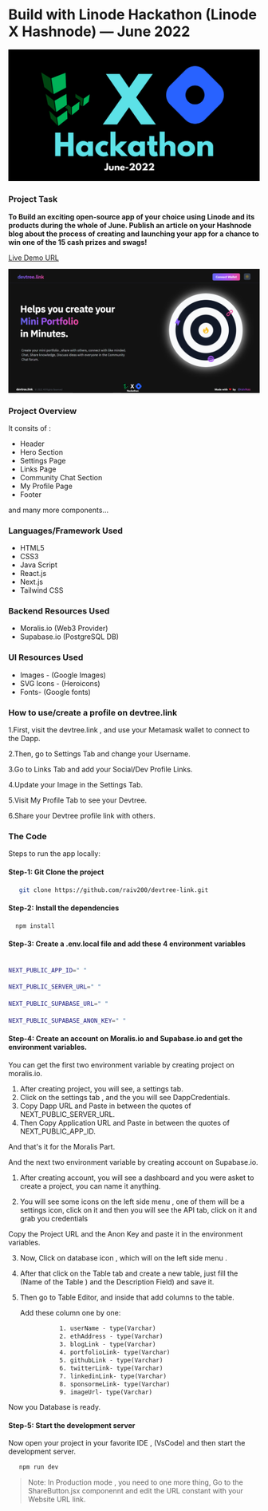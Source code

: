 # Build with Linode Hackathon (Linode X Hashnode) — June 2022
  
  ![Linode X Hashnode Hackathon](./public/linode-hashnode.png)

### Project Task

**To Build an exciting open-source app of your choice using Linode and its products during the whole of June. Publish an article on your Hashnode blog about the process of creating and launching your app for a chance to win one of the 15 cash prizes and swags!**

[Live Demo URL](https://devtree.link)


![Poject Final View](./public/devtree-link-front-dark.PNG)

### Project Overview

It consits of :

* Header
* Hero Section
* Settings Page
* Links Page
* Community Chat Section
* My Profile Page
* Footer

and many more components...

### Languages/Framework Used

* HTML5
* CSS3
* Java Script
* React.js
* Next.js
* Tailwind CSS

### Backend Resources Used

* Moralis.io (Web3 Provider)
* Supabase.io (PostgreSQL DB)

### UI Resources Used

* Images - (Google Images)
* SVG Icons - (Heroicons)
* Fonts- (Google fonts)


### How to use/create a profile on devtree.link

1.First, visit the devtree.link , and use your Metamask wallet to connect to the Dapp.

2.Then, go to Settings Tab and change your Username.

3.Go to Links Tab and add your Social/Dev Profile Links.

4.Update your Image in the Settings Tab.

5.Visit My Profile Tab to see your Devtree.

6.Share your Devtree profile link with others.


### The Code

Steps to run the app locally:


#### Step-1: Git Clone the project

```bash
   git clone https://github.com/raiv200/devtree-link.git
```

#### Step-2: Install the dependencies

```bash
  npm install
```

#### Step-3: Create a .env.local file and add these 4 environment variables

```bash

NEXT_PUBLIC_APP_ID=" "

NEXT_PUBLIC_SERVER_URL=" "

NEXT_PUBLIC_SUPABASE_URL=" "

NEXT_PUBLIC_SUPABASE_ANON_KEY=" "

```


#### Step-4: Create an account on Moralis.io and Supabase.io and get the environment variables.

You can get the first two environment variable  by creating project on moralis.io.

1. After creating  project, you will see, a settings tab.
2. Click on the settings tab , and the you will see DappCredentials.
3. Copy Dapp URL and Paste in between the quotes of NEXT_PUBLIC_SERVER_URL.
4. Then Copy Application URL and Paste in between the quotes of NEXT_PUBLIC_APP_ID.

And that's it for the Moralis Part.

And the next two environment variable  by creating account on Supabase.io.

1. After creating  account, you will see a dashboard and you were asket to create a project, you can name it anything.

2. You will see some icons on the left side menu , one of them will be a settings icon, click on it and then you will see the API tab, click on it and grab you credentials

Copy the Project URL and the Anon Key and paste it in the environment variables.

3. Now, Click on database icon , which will on the left side menu .

4. After that click on the Table tab and create a new table, just fill the (Name of the Table ) and the Description Field) and save it.

5. Then go to Table Editor, and inside that add columns to the table.
  
    Add these  column one by one:

                  1. userName - type(Varchar)
                  2. ethAddress - type(Varchar)
                  3. blogLink - type(Varchar)
                  4. portfolioLink- type(Varchar)
                  5. githubLink - type(Varchar)
                  6. twitterLink- type(Varchar)
                  7. linkedinLink- type(Varchar)
                  8. sponsormeLink- type(Varchar)
                  9. imageUrl- type(Varchar)

Now you Database is ready.

#### Step-5: Start the development server

Now open your project in your favorite IDE , (VsCode) and then start the development server.

```bash
   npm run dev
```

> Note: In Production mode , you need to one more thing, Go to the ShareButton.jsx componennt and edit the URL constant with your Website URL link.
